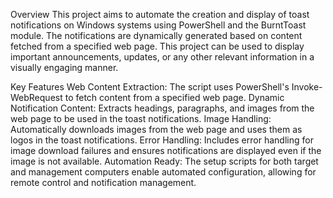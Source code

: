 Overview
This project aims to automate the creation and display of toast notifications on Windows systems using PowerShell and the BurntToast module. The notifications are dynamically generated based on content fetched from a specified web page. This project can be used to display important announcements, updates, or any other relevant information in a visually engaging manner.

Key Features
Web Content Extraction: The script uses PowerShell's Invoke-WebRequest to fetch content from a specified web page.
Dynamic Notification Content: Extracts headings, paragraphs, and images from the web page to be used in the toast notifications.
Image Handling: Automatically downloads images from the web page and uses them as logos in the toast notifications.
Error Handling: Includes error handling for image download failures and ensures notifications are displayed even if the image is not available.
Automation Ready: The setup scripts for both target and management computers enable automated configuration, allowing for remote control and notification management.
